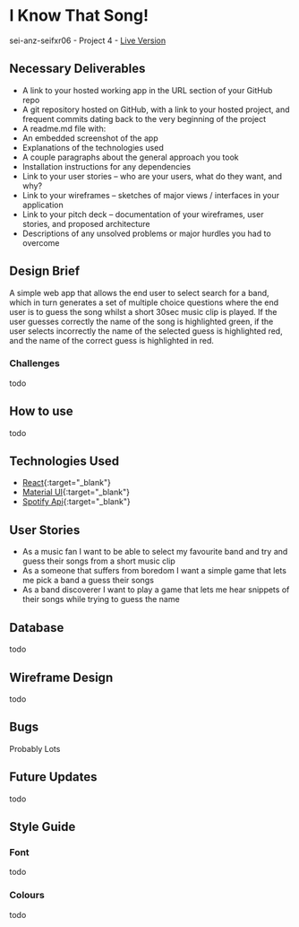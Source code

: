 # I Know That Song!

sei-anz-seifxr06 - Project 4 - [Live Version](tba)

## Necessary Deliverables
- A link to your hosted working app in the URL section of your GitHub repo
- A git repository hosted on GitHub, with a link to your hosted project, and frequent commits dating back to the very beginning of the project
- A readme.md file with:
 - An embedded screenshot of the app
 - Explanations of the technologies used
 - A couple paragraphs about the general approach you took
 - Installation instructions for any dependencies
 - Link to your user stories – who are your users, what do they want, and why?
 - Link to your wireframes – sketches of major views / interfaces in your application
 - Link to your pitch deck – documentation of your wireframes, user stories, and proposed architecture
 - Descriptions of any unsolved problems or major hurdles you had to overcome


## Design Brief

A simple web app that allows the end user to select search for a band, which in turn generates a set of multiple choice questions where the end user is to guess the song whilst a short 30sec music clip is played. If the user guesses correctly the name of the song is highlighted green, if the user selects incorrectly the name of the selected guess is highlighted red, and the name of the correct guess is highlighted in red. 

### Challenges

todo

## How to use

todo

## Technologies Used

- [React](https://reactjs.org/){:target="_blank"}
- [Material UI](https://mui.com/){:target="_blank"}
- [Spotify Api](https://developer.spotify.com/){:target="_blank"}


## User Stories

- As a music fan I want to be able to select my favourite band and try and guess their songs from a short music clip
- As a someone that suffers from boredom I want a simple game that lets me pick a band a guess their songs
- As a band discoverer I want to play a game that lets me hear snippets of their songs while trying to guess the name

## Database
 
todo

## Wireframe Design

todo

## Bugs

Probably Lots

## Future Updates

todo

## Style Guide

### Font
todo

### Colours

todo



